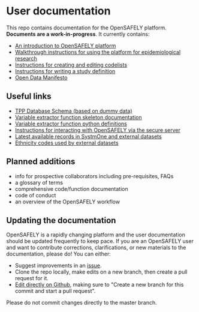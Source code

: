 # User documentation

This repo contains documentation for the OpenSAFELY platform. **Documents are a work-in-progress**. It currently contains:

* [An introduction to OpenSAFELY platform](https://github.com/opensafely/documentation/blob/master/Introducing%20OpenSAFELY.md)
* [Walkthrough instructions for using the platform for epidemiological research](https://github.com/opensafely/documentation/blob/master/Onboarding%20analysts.md)
* [Instructions for creating and editing codelists](https://github.com/opensafely/documentation/blob/master/codelist%20creation.md)
* [Instructions for writing a study definition](https://github.com/opensafely/documentation/blob/master/study_definition.md)
* [Open Data Manifesto](https://github.com/opensafely/documentation/blob/master/Open%20Data%20Manifesto.md)

## Useful links

* [TPP Database Schema (based on dummy data)](https://github.com/opensafely/tpp-sql-notebook/blob/master/notebooks/tpp-schema.ipynb)
* [Variable extractor function skeleton documentation](https://github.com/opensafely/cohort-extractor/blob/master/cohortextractor/patients.py)
* [Variable extractor function python definitions](https://github.com/opensafely/cohort-extractor/blob/master/cohortextractor/tpp_backend.py)
* [Instructions for interacting with OpenSAFELY via the secure server](https://github.com/opensafely/server-instructions/blob/master/docs/Server-side%20how-to.md)
* [Latest available records in SystmOne and external datasets](https://github.com/opensafely/rapid-reports/blob/master/notebooks/latest-dates.ipynb)
* [Ethnicity codes used by external datasets](https://github.com/opensafely/rapid-reports/blob/master/notebooks/ethnicity-codes.ipynb)

## Planned additions

* info for prospective collaborators including pre-requisites, FAQs
* a glossary of terms
* comprehensive code/function documentation
* code of conduct
* an overview of the OpenSAFELY workflow

## Updating the documentation

OpenSAFELY is a rapidly changing platform and the user documentation should be updated frequently to keep pace. If you are an OpenSAFELY user and want to contribute corrections, clarifications, or new materials to the documentation, please do! You can either:

* Suggest improvements in an [issue](https://github.com/opensafely/documentation/issues).
* Clone the repo locally, make edits on a new branch, then create a pull request for it.
* [Edit directly on Github](https://docs.github.com/en/github/managing-files-in-a-repository/editing-files-in-your-repository), making sure to "Create a new branch for this commit and start a pull request".

Please do not commit changes directly to the master branch.

